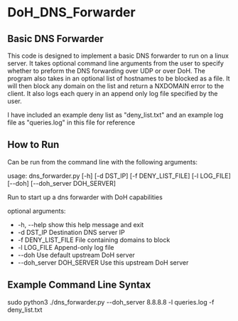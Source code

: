 # DoH_DNS_Forwarder

## Basic DNS Forwarder
This code is designed to implement a basic DNS forwarder to run on a linux server. It takes optional command line arguments from the user to specify whether to preform the DNS 
forwarding over UDP or over DoH. The program also takes in an optional list of hostnames to be blocked as a file. It will then block any domain on the list and return a NXDOMAIN
error to the client. It also logs each query in an append only log file specified by the user.

I have included an example deny list as "deny_list.txt" and an example log file as "queries.log" in this file for reference

## How to Run

Can be run from the command line with the following arguments:

usage: dns_forwarder.py [-h] [-d DST_IP] [-f DENY_LIST_FILE] [-l LOG_FILE] [--doh] [--doh_server DOH_SERVER]

Run to start up a dns forwarder with DoH capabilities

optional arguments:
  * -h, --help                show this help message and exit
  * -d DST_IP                 Destination DNS server IP
  * -f DENY_LIST_FILE         File containing domains to block
  * -l LOG_FILE               Append-only log file
  * --doh                     Use default upstream DoH server
  * --doh_server DOH_SERVER   Use this upstream DoH server

## Example Command Line Syntax

sudo python3 ./dns_forwarder.py --doh_server 8.8.8.8 -l queries.log -f deny_list.txt